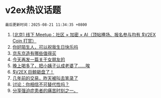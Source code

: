 # v2ex热议话题

`最后更新时间：2025-08-21 11:34:35 +0800`

1. [[北京] 线下 Meetup：社区 × 加密 × AI（顶帖捧场、报名参与均有 $V2EX Coin 打赏）](https://www.v2ex.com/t/1153737)
1. [你好陌生人，可以祝我生日快乐吗](https://www.v2ex.com/t/1153801)
1. [京东京造有哪些值得买](https://www.v2ex.com/t/1153677)
1. [今天再发一篇关于女朋友的](https://www.v2ex.com/t/1153756)
1. [晚上喝多了，把小姨子认成老婆了……唉](https://www.v2ex.com/t/1153818)
1. [$V2EX 巨鲸砸盘了！](https://www.v2ex.com/t/1153865)
1. [几年前的交易，昨天被叫去笔录了](https://www.v2ex.com/t/1153841)
1. [讨论：你相信不可替代性吗？](https://www.v2ex.com/t/1153663)
1. [分享强迫症患者的痛苦时刻之一。](https://www.v2ex.com/t/1153724)

